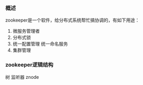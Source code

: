 ### 概述
zookeeper是一个软件，给分布式系统帮忙搞协调的，有如下用途：  
1. 微服务管理者
2. 分布式锁
3. 统一配置管理 统一命名服务
4. 集群管理

### zookeeper逻辑结构
树 监听器 znode